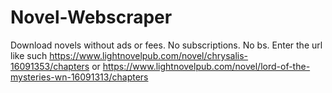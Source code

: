 # Novel-Webscraper
Download novels without ads or fees. No subscriptions. No bs.
Enter the url like such https://www.lightnovelpub.com/novel/chrysalis-16091353/chapters or https://www.lightnovelpub.com/novel/lord-of-the-mysteries-wn-16091313/chapters
